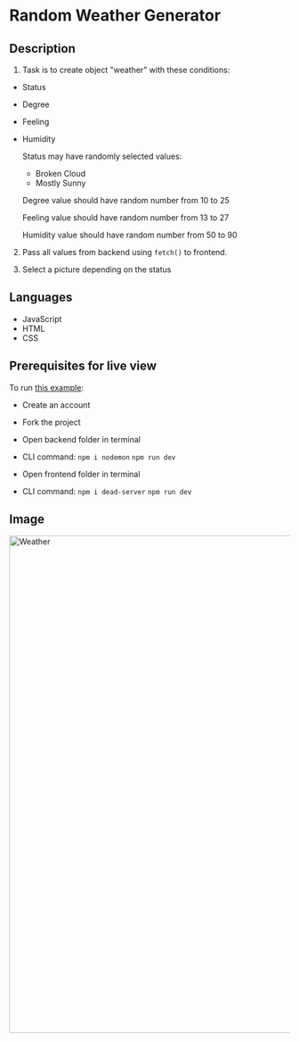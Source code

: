 # Random Weather Generator

## Description

1. Task is to create object "weather" with these conditions:

- Status
- Degree
- Feeling
- Humidity

  Status may have randomly selected values:

  - Broken Cloud
  - Mostly Sunny

  Degree value should have random number from 10 to 25

  Feeling value should have random number from 13 to 27

  Humidity value should have random number from 50 to 90

2. Pass all values from backend using `fetch()` to frontend.

3. Select a picture depending on the status

## Languages

- JavaScript
- HTML
- CSS

## Prerequisites for live view

To run [this example](https://codesandbox.io/s/weather-rxdub2?file=/package.json):

- Create an account

- Fork the project

- Open backend folder in terminal

- CLI command:
   `npm i nodemon`
   `npm run dev`

- Open frontend folder in terminal

- CLI command:
   `npm i dead-server`
   `npm run dev`

## Image

<img width="892" alt="Weather" src="https://user-images.githubusercontent.com/92999496/168154758-0af6559c-fe79-4a83-973d-683d437d7c29.png">

